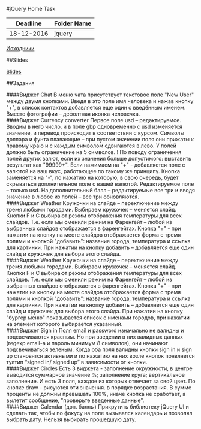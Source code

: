 #jQuery Home Task


Deadline         | Folder Name
-----------------|---------
18-12-2016 | jquery

[Исходники](https://www.dropbox.com/s/uqlc813bsoi2hfm/forms_and_widgets_jquery.zip?dl=0)

##Slides<br>

[Slides](https://slides.com/ra_levis/jquery-brief-tutorial)

##Задания<br>

####Виджет Chat
В меню чата присутствует текстовое поле "New User" между двумя кнопками. Введя в это поле имя человека и нажав кнопку "+", в список контактов добавляется еще один с введённым именем. Вместо фотографии – дефолтная иконка человечка.
<br>
####Виджет Currency converter
Первое поле usd – редактируемое. Вводим в него число, и в поле gbp одновременно с usd изменяется значение, и перевод происходит в соответствии с курсом. Символы доллара и фунта плавающие – при пустом значении поля они прижаты к правому краю и с каждым символом сдвигаются в лево. У полей должно быть ограничение на 5 символов.
! По поводу ограничения полей других валют, если их значения больше допустимого: выставить результат как "99999+".
Если нажимаем на "+" - добавляется поле с валютой на ваш вкус, работающее по такому же принципу. Кнопка заменяется на "-", по нажатию на которую, в свою очередь, будет скрываться доплнительное поле с вашей валютой.
Редактируемое поле – только usd. На дополнительный балл – редактируемые все три и вводя значение в любое из полей – все три обновляются.
<br>
####Виджет Weather
Кружочки на слайде – переключение между тремя любыми городами. Выбираем кружочек – меняется слайд.
Кнопки F и C выбирают режим отображения температуры для всех слайдов. Т.е. если мы сменили режим на Фаренгейт – любой из выбранных слайдов отображается в фаренгейтах. 
Кнопка "+" - при нажатии на кнопку на месте слайдов отображается форма с тремя полями и кнопкой "добавить": название города, температура и ссылка для картинки. При нажатии на кнопку добавить – добавляется еще один слайд и кружочек для выбора этого слайда.
<br>
####Виджет Weather
Кружочки на слайде – переключение между тремя любыми городами. Выбираем кружочек – меняется слайд.
Кнопки F и C выбирают режим отображения температуры для всех слайдов. Т.е. если мы сменили режим на Фаренгейт – любой из выбранных слайдов отображается в фаренгейтах. 
Кнопка "+" - при нажатии на кнопку на месте слайдов отображается форма с тремя полями и кнопкой "добавить": название города, температура и ссылка для картинки. При нажатии на кнопку добавить – добавляется еще один слайд и кружочек для выбора этого слайда.
При нажатии на кнопку "бургер меню" показывается список с именами городов, при нажатии на элемент которого выбирается указанный.
<br>
####Виджет Sign in
Поля email и password изначально не валидны и подсвечиваются красным. Но при введении в них валидных данных (regexp email-a и пароль минимум 8 символов), они начинают подсвечиваться зеленым. Когда оба поля валидны кнопки sign in и sign up становятся активными и по нажатию на них возле кнопок появляется тултип “signed in/ signed up” в зависимости от кнопки.
<br>
####Виджет Circles
Есть 3 виджета - заполнение окружности, в центре выводится суммарное значение %; заполнение круга; вертикальное заполнение. И есть 3 поля, каждое из которых отвечает за свой цвет. По кнопке draw - рисуются эти значения. в порядке возрастания. В сумме проценты не должны превышать 100%, иначе кнопка не сработает, а вылетит сообщение, "проверьте введенные данные".
<br>
####Виджет Calendar (доп. баллы)
Прикрутить библиотеку jQuery UI и сделать так, чтобы по фокусу на поле вызывался календарь и позволял выбрать дату. Нельзя выбирать прошедшую дату.
